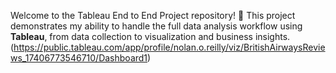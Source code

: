 Welcome to the Tableau End to End Project repository! 🚀
This project demonstrates my ability to handle the full data analysis workflow using **Tableau**, from data collection to visualization and business insights.
(https://public.tableau.com/app/profile/nolan.o.reilly/viz/BritishAirwaysReviews_17406773546710/Dashboard1)
